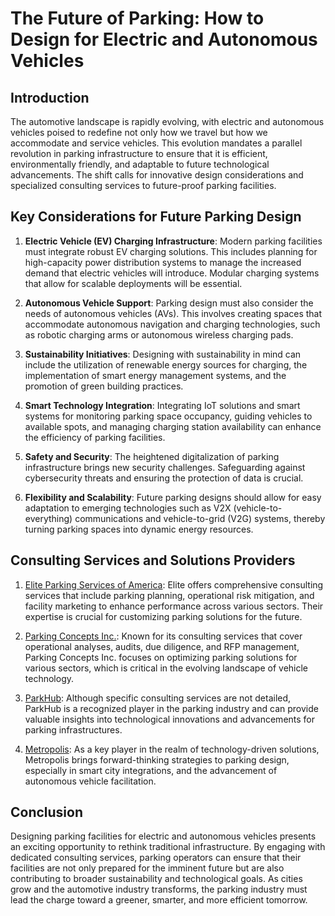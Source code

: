 # The Future of Parking: How to Design for Electric and Autonomous Vehicles

## Introduction

The automotive landscape is rapidly evolving, with electric and autonomous vehicles poised to redefine not only how we travel but how we accommodate and service vehicles. This evolution mandates a parallel revolution in parking infrastructure to ensure that it is efficient, environmentally friendly, and adaptable to future technological advancements. The shift calls for innovative design considerations and specialized consulting services to future-proof parking facilities.

## Key Considerations for Future Parking Design

1. **Electric Vehicle (EV) Charging Infrastructure**: Modern parking facilities must integrate robust EV charging solutions. This includes planning for high-capacity power distribution systems to manage the increased demand that electric vehicles will introduce. Modular charging systems that allow for scalable deployments will be essential.

2. **Autonomous Vehicle Support**: Parking design must also consider the needs of autonomous vehicles (AVs). This involves creating spaces that accommodate autonomous navigation and charging technologies, such as robotic charging arms or autonomous wireless charging pads.

3. **Sustainability Initiatives**: Designing with sustainability in mind can include the utilization of renewable energy sources for charging, the implementation of smart energy management systems, and the promotion of green building practices.

4. **Smart Technology Integration**: Integrating IoT solutions and smart systems for monitoring parking space occupancy, guiding vehicles to available spots, and managing charging station availability can enhance the efficiency of parking facilities.

5. **Safety and Security**: The heightened digitalization of parking infrastructure brings new security challenges. Safeguarding against cybersecurity threats and ensuring the protection of data is crucial.

6. **Flexibility and Scalability**: Future parking designs should allow for easy adaptation to emerging technologies such as V2X (vehicle-to-everything) communications and vehicle-to-grid (V2G) systems, thereby turning parking spaces into dynamic energy resources.

## Consulting Services and Solutions Providers

1. [Elite Parking Services of America](/dir/elite_parking_services_of_america): Elite offers comprehensive consulting services that include parking planning, operational risk mitigation, and facility marketing to enhance performance across various sectors. Their expertise is crucial for customizing parking solutions for the future.

2. [Parking Concepts Inc.](/dir/parking_concepts_inc): Known for its consulting services that cover operational analyses, audits, due diligence, and RFP management, Parking Concepts Inc. focuses on optimizing parking solutions for various sectors, which is critical in the evolving landscape of vehicle technology.

3. [ParkHub](/dir/parkhub): Although specific consulting services are not detailed, ParkHub is a recognized player in the parking industry and can provide valuable insights into technological innovations and advancements for parking infrastructures.

4. [Metropolis](/dir/metropolis): As a key player in the realm of technology-driven solutions, Metropolis brings forward-thinking strategies to parking design, especially in smart city integrations, and the advancement of autonomous vehicle facilitation.

## Conclusion

Designing parking facilities for electric and autonomous vehicles presents an exciting opportunity to rethink traditional infrastructure. By engaging with dedicated consulting services, parking operators can ensure that their facilities are not only prepared for the imminent future but are also contributing to broader sustainability and technological goals. As cities grow and the automotive industry transforms, the parking industry must lead the charge toward a greener, smarter, and more efficient tomorrow.